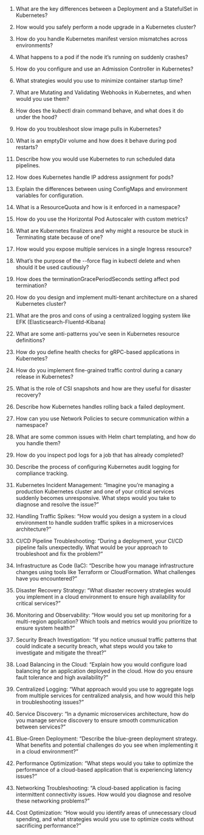 



1. What are the key differences between a Deployment and a StatefulSet in Kubernetes?

2. How would you safely perform a node upgrade in a Kubernetes cluster?

3. How do you handle Kubernetes manifest version mismatches across environments?

4. What happens to a pod if the node it’s running on suddenly crashes?

5. How do you configure and use an Admission Controller in Kubernetes?

6. What strategies would you use to minimize container startup time?

7. What are Mutating and Validating Webhooks in Kubernetes, and when would you use them?

8. How does the kubectl drain command behave, and what does it do under the hood?

9. How do you troubleshoot slow image pulls in Kubernetes?

10. What is an emptyDir volume and how does it behave during pod restarts?

11. Describe how you would use Kubernetes to run scheduled data pipelines.

12. How does Kubernetes handle IP address assignment for pods?

13. Explain the differences between using ConfigMaps and environment variables for configuration.

14. What is a ResourceQuota and how is it enforced in a namespace?

15. How do you use the Horizontal Pod Autoscaler with custom metrics?

16. What are Kubernetes finalizers and why might a resource be stuck in Terminating state because of one?

17. How would you expose multiple services in a single Ingress resource?

18. What’s the purpose of the --force flag in kubectl delete and when should it be used cautiously?

19. How does the terminationGracePeriodSeconds setting affect pod termination?

20. How do you design and implement multi-tenant architecture on a shared Kubernetes cluster?

21. What are the pros and cons of using a centralized logging system like EFK (Elasticsearch-Fluentd-Kibana)

22. What are some anti-patterns you've seen in Kubernetes resource definitions?

23. How do you define health checks for gRPC-based applications in Kubernetes?

24. How do you implement fine-grained traffic control during a canary release in Kubernetes?

25. What is the role of CSI snapshots and how are they useful for disaster recovery?

26. Describe how Kubernetes handles rolling back a failed deployment.

27. How can you use Network Policies to secure communication within a namespace?

28. What are some common issues with Helm chart templating, and how do you handle them?

29. How do you inspect pod logs for a job that has already completed?

30. Describe the process of configuring Kubernetes audit logging for compliance tracking.






 1. Kubernetes Incident Management:
“Imagine you’re managing a production Kubernetes cluster and one of your critical services suddenly becomes unresponsive. What steps would you take to diagnose and resolve the issue?”
 2. Handling Traffic Spikes:
“How would you design a system in a cloud environment to handle sudden traffic spikes in a microservices architecture?”
 3. CI/CD Pipeline Troubleshooting:
“During a deployment, your CI/CD pipeline fails unexpectedly. What would be your approach to troubleshoot and fix the problem?”
 4. Infrastructure as Code (IaC):
“Describe how you manage infrastructure changes using tools like Terraform or CloudFormation. What challenges have you encountered?”
 5. Disaster Recovery Strategy:
“What disaster recovery strategies would you implement in a cloud environment to ensure high availability for critical services?”
 6. Monitoring and Observability:
“How would you set up monitoring for a multi-region application? Which tools and metrics would you prioritize to ensure system health?”
 7. Security Breach Investigation:
“If you notice unusual traffic patterns that could indicate a security breach, what steps would you take to investigate and mitigate the threat?”
 8. Load Balancing in the Cloud:
“Explain how you would configure load balancing for an application deployed in the cloud. How do you ensure fault tolerance and high availability?”
 9. Centralized Logging:
“What approach would you use to aggregate logs from multiple services for centralized analysis, and how would this help in troubleshooting issues?”
 10. Service Discovery:
“In a dynamic microservices architecture, how do you manage service discovery to ensure smooth communication between services?”
 11. Blue-Green Deployment:
“Describe the blue-green deployment strategy. What benefits and potential challenges do you see when implementing it in a cloud environment?”
 12. Performance Optimization:
“What steps would you take to optimize the performance of a cloud-based application that is experiencing latency issues?”
 13. Networking Troubleshooting:
“A cloud-based application is facing intermittent connectivity issues. How would you diagnose and resolve these networking problems?”
 14. Cost Optimization:
“How would you identify areas of unnecessary cloud spending, and what strategies would you use to optimize costs without sacrificing performance?”






